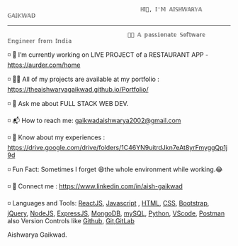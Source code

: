                                               ℍ𝕀👋, 𝕀'𝕄 𝔸𝕀𝕊ℍ𝕎𝔸ℝ𝕐𝔸 𝔾𝔸𝕀𝕂𝕎𝔸𝔻
                                                                                   
----------------------------------------------------------------------------------------------------------------------------------------------------------------------------------------------------

                                          👩‍🎓 𝔸 𝕡𝕒𝕤𝕤𝕚𝕠𝕟𝕒𝕥𝕖 𝕊𝕠𝕗𝕥𝕨𝕒𝕣𝕖 𝔼𝕟𝕘𝕚𝕟𝕖𝕖𝕣 𝕗𝕣𝕠𝕞 𝕀𝕟𝕕𝕚𝕒

◽ 🌱 I’m currently working on LIVE PROJECT of a RESTAURANT APP  - https://aurder.com/home

◽ 👨‍💻 All of my projects are available at my portfolio : https://theaishwaryagaikwad.github.io/Portfolio/

◽ 💬 Ask me about FULL STACK WEB DEV.

◽ 📬 How to reach me: gaikwadaishwarya2002@gmail.com

◽ 📌 Know about my experiences : https://drive.google.com/drive/folders/1C46YN9uitrdJkn7eAt8yrFmyggQp1j9d

◽ Fun Fact: Sometimes I forget 😄the whole environment while working.😂

◽ 🔗 Connect me : https://www.linkedin.com/in/aish-gaikwad

◽ Languages and Tools:
         [ReactJS](https://react.dev/), [Javascript](https://devdocs.io/javascript/) , [HTML](https://developer.mozilla.org/en-US/docs/Web/HTML), [CSS](https://developer.mozilla.org/en-US/docs/Web/CSS), [Bootstrap](https://getbootstrap.com/), [jQuery](https://jquery.com/), [NodeJS](https://nodejs.org/en), [ExpressJS](https://expressjs.com/), [MongoDB](https://www.mongodb.com/), [mySQL](https://www.mysql.com/), [Python](https://www.python.org/), [VScode](https://code.visualstudio.com/), [Postman](https://www.postman.com/) 
          also Version Controls like [Github](https://www.github.com), [Git](https://git-scm.com/),[GitLab](https://www.gitlab.com/)

Aishwarya Gaikwad.
